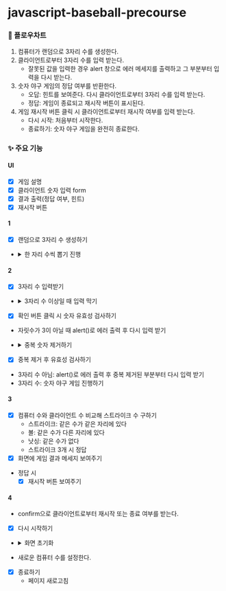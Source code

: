 # javascript-baseball-precourse

### 🎏 플로우차트

1. 컴퓨터가 랜덤으로 3자리 수를 생성한다.
2. 클라이언트로부터 3자리 수를 입력 받는다.
   - 잘못된 값을 입력한 경우 alert 창으로 에러 메세지를 출력하고 그 부분부터 입력을 다시 받는다.
3. 숫자 야구 게임의 정답 여부를 반환한다.
   - 오답: 힌트를 보여준다. 다시 클라이언트로부터 3자리 수를 입력 받는다.
   - 정답: 게임이 종료되고 재시작 버튼이 표시된다.
4. 게임 재시작 버튼 클릭 시 클라이언트로부터 재시작 여부를 입력 받는다.
   - 다시 시작: 처음부터 시작한다.
   - 종료하기: 숫자 야구 게임을 완전히 종료한다.

### ✨ 주요 기능

#### UI

- [x] 게임 설명
- [x] 클라이언트 숫자 입력 form
- [x] 결과 출력(정답 여부, 힌트)
- [x] 재시작 버튼

#### 1

- [x] 랜덤으로 3자리 수 생성하기
- <details>
    <summary>한 자리 수씩 뽑기 진행</summary>
    
        1. 수를 저장할 집합 생성
        2. 0~9 사이의 수 하나 뽑기
          - math.ramdom()으로 0~9 사이 랜덤 수 생성
        3. 뽑은 수가 집합에 있는 지 비교
          - 있다: 다시 뽑기
          - 없다: 집합에 뽑은 수 넣기
        4. 3개의 수를 뽑을 때까지 반복
          - 집합의 길이가 3일 때 종료
  </details>

#### 2

- [x] 3자리 수 입력받기
- <details>
    <summary>3자리 수 이상일 때 입력 막기</summary>
    
      1. input 태그의 input 이벤트 발생 시 길이 가져오기
      2. 길이가 3을 초과하면 substr()로 문자열 길이 3으로 자르기
      3. 자른 문자열을 input 태그의 value로 저장하기
  </details>
- [x] 확인 버튼 클릭 시 숫자 유효성 검사하기
- 자릿수가 3이 아닐 때 alert()로 에러 출력 후 다시 입력 받기
- <details>
    <summary>중복 숫자 제거하기</summary>
        
        1. 수를 저장할 집합 생성
        2. input 한 자리씩 집합에 존재하는 지 확인하기
          - 있다: 바로 종료
          - 없다: 현재 숫자 집합에 넣기
        - 중복 존재: 3자리 수 미만
        - 중복 없음: 3자리 수
  </details>
- [x] 중복 제거 후 유효성 검사하기
- 3자리 수 아님: alert()로 에러 출력 후 중복 제거된 부분부터 다시 입력 받기
- 3자리 수: 숫자 야구 게임 진행하기

#### 3

- [x] 컴퓨터 수와 클라이언트 수 비교해 스트라이크 수 구하기
  - 스트라이크: 같은 수가 같은 자리에 있다
  - 볼: 같은 수가 다른 자리에 있다
  - 낫싱: 같은 수가 없다
  - 스트라이크 3개 시 정답
- [x] 화면에 게임 결과 메세지 보여주기
- 정답 시
  - [x] 재시작 버튼 보여주기

#### 4

- confirm으로 클라이언트로부터 재시작 또는 종료 여부를 받는다.
- [x] 다시 시작하기
- <details>
    <summary>화면 초기화</summary>
        
        - 게임 시작 화면으로 세팅한다.
        
        1. DOM에서 클래스가 result, restart인 요소를 가져온다.
        2. display: none으로 화면에서 보이지 않게 설정한다.
  </details>
- 새로운 컴퓨터 수를 설정한다.

- [x] 종료하기
  - 페이지 새로고침
